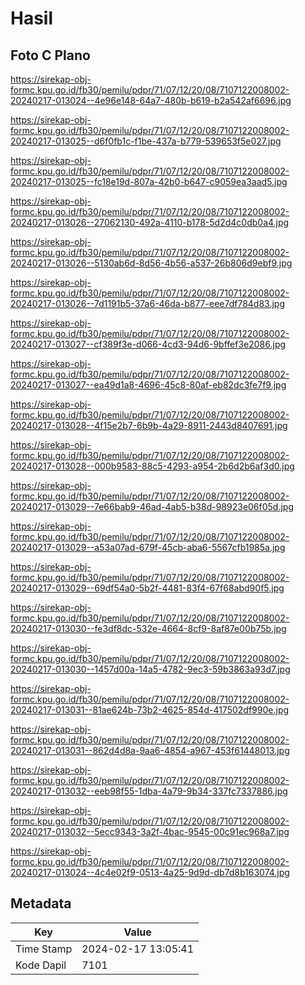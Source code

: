 # Hasil

## Foto C Plano

https://sirekap-obj-formc.kpu.go.id/fb30/pemilu/pdpr/71/07/12/20/08/7107122008002-20240217-013024--4e96e148-64a7-480b-b619-b2a542af6696.jpg

https://sirekap-obj-formc.kpu.go.id/fb30/pemilu/pdpr/71/07/12/20/08/7107122008002-20240217-013025--d6f0fb1c-f1be-437a-b779-539653f5e027.jpg

https://sirekap-obj-formc.kpu.go.id/fb30/pemilu/pdpr/71/07/12/20/08/7107122008002-20240217-013025--fc18e19d-807a-42b0-b647-c9059ea3aad5.jpg

https://sirekap-obj-formc.kpu.go.id/fb30/pemilu/pdpr/71/07/12/20/08/7107122008002-20240217-013026--27062130-492a-4110-b178-5d2d4c0db0a4.jpg

https://sirekap-obj-formc.kpu.go.id/fb30/pemilu/pdpr/71/07/12/20/08/7107122008002-20240217-013026--5130ab6d-8d56-4b56-a537-26b806d9ebf9.jpg

https://sirekap-obj-formc.kpu.go.id/fb30/pemilu/pdpr/71/07/12/20/08/7107122008002-20240217-013026--7d1191b5-37a6-46da-b877-eee7df784d83.jpg

https://sirekap-obj-formc.kpu.go.id/fb30/pemilu/pdpr/71/07/12/20/08/7107122008002-20240217-013027--cf389f3e-d066-4cd3-94d6-9bffef3e2086.jpg

https://sirekap-obj-formc.kpu.go.id/fb30/pemilu/pdpr/71/07/12/20/08/7107122008002-20240217-013027--ea49d1a8-4696-45c8-80af-eb82dc3fe7f9.jpg

https://sirekap-obj-formc.kpu.go.id/fb30/pemilu/pdpr/71/07/12/20/08/7107122008002-20240217-013028--4f15e2b7-6b9b-4a29-8911-2443d8407691.jpg

https://sirekap-obj-formc.kpu.go.id/fb30/pemilu/pdpr/71/07/12/20/08/7107122008002-20240217-013028--000b9583-88c5-4293-a954-2b6d2b6af3d0.jpg

https://sirekap-obj-formc.kpu.go.id/fb30/pemilu/pdpr/71/07/12/20/08/7107122008002-20240217-013029--7e66bab9-46ad-4ab5-b38d-98923e06f05d.jpg

https://sirekap-obj-formc.kpu.go.id/fb30/pemilu/pdpr/71/07/12/20/08/7107122008002-20240217-013029--a53a07ad-679f-45cb-aba6-5567cfb1985a.jpg

https://sirekap-obj-formc.kpu.go.id/fb30/pemilu/pdpr/71/07/12/20/08/7107122008002-20240217-013029--69df54a0-5b2f-4481-83f4-67f68abd90f5.jpg

https://sirekap-obj-formc.kpu.go.id/fb30/pemilu/pdpr/71/07/12/20/08/7107122008002-20240217-013030--fe3df8dc-532e-4664-8cf9-8af87e00b75b.jpg

https://sirekap-obj-formc.kpu.go.id/fb30/pemilu/pdpr/71/07/12/20/08/7107122008002-20240217-013030--1457d00a-14a5-4782-9ec3-59b3863a93d7.jpg

https://sirekap-obj-formc.kpu.go.id/fb30/pemilu/pdpr/71/07/12/20/08/7107122008002-20240217-013031--81ae624b-73b2-4625-854d-417502df990e.jpg

https://sirekap-obj-formc.kpu.go.id/fb30/pemilu/pdpr/71/07/12/20/08/7107122008002-20240217-013031--862d4d8a-9aa6-4854-a967-453f61448013.jpg

https://sirekap-obj-formc.kpu.go.id/fb30/pemilu/pdpr/71/07/12/20/08/7107122008002-20240217-013032--eeb98f55-1dba-4a79-9b34-337fc7337886.jpg

https://sirekap-obj-formc.kpu.go.id/fb30/pemilu/pdpr/71/07/12/20/08/7107122008002-20240217-013032--5ecc9343-3a2f-4bac-9545-00c91ec968a7.jpg

https://sirekap-obj-formc.kpu.go.id/fb30/pemilu/pdpr/71/07/12/20/08/7107122008002-20240217-013024--4c4e02f9-0513-4a25-9d9d-db7d8b163074.jpg


## Metadata

| Key        | Value               |
| ---------- | ------------------- |
| Time Stamp | 2024-02-17 13:05:41 |
| Kode Dapil | 7101                |



